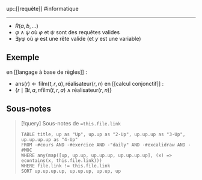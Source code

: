 up::[[requête]]
#informatique 

---

 - $R(a, b, \dots)$
 - $\varphi \wedge \psi$ où $\varphi$ et $\psi$ sont des requêtes valides
 - $\exists y \varphi$ où $\varphi$ est une rête valide (et $y$ est une variable)
## Exemple

en [[langage à base de règles]] :
 - $\text{ans}(r) \leftarrow \text{film}(t, r, a), \text{réalisateur}(r, n)$
en [[calcul conjonctif]] :
 - $\{ r \mid \exists t, a, n \text{film}(t, r, a) \wedge \text{réalisateur}(r, n)\}$

## Sous-notes

> [!query] Sous-notes de `=this.file.link`
> ```dataview
> TABLE title, up as "Up", up.up as "2-Up", up.up.up as "3-Up", up.up.up.up as "4-Up"
> FROM -#cours AND -#exercice AND -"daily" AND -#excalidraw AND -#MOC
> WHERE any(map([up, up.up, up.up.up, up.up.up.up], (x) => econtains(x, this.file.link)))
> WHERE file.link != this.file.link
> SORT up.up.up.up, up.up.up, up.up, up
> ```

